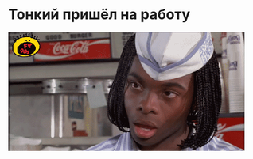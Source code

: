 # Тонкий пришёл на работу

![Тонкий пришёл на работу](../images/8bb527744d16b3493f90addee359d710.gif)